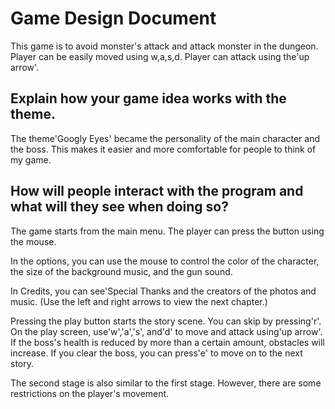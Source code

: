 Game Design Document
====================

This game is to avoid monster's attack and attack monster in the dungeon.
Player can be easily moved using w,a,s,d.
Player can attack using the'up arrow'.

Explain how your game idea works with the theme.
------------------------------------------------
The theme'Googly Eyes' became the personality of the main character and the boss.
This makes it easier and more comfortable for people to think of my game.

How will people interact with the program and what will they see when doing so?
-------------------------------------------------------------------------------
The game starts from the main menu.
The player can press the button using the mouse.

In the options, you can use the mouse to control the color of the character, the size of the background music, and the gun sound.

In Credits, you can see'Special Thanks and the creators of the photos and music.
(Use the left and right arrows to view the next chapter.)

Pressing the play button starts the story scene.
You can skip by pressing'r'.
On the play screen, use'w','a','s', and'd' to move and attack using'up arrow'.
If the boss's health is reduced by more than a certain amount, obstacles will increase.
If you clear the boss, you can press'e' to move on to the next story.

The second stage is also similar to the first stage.
However, there are some restrictions on the player's movement.
